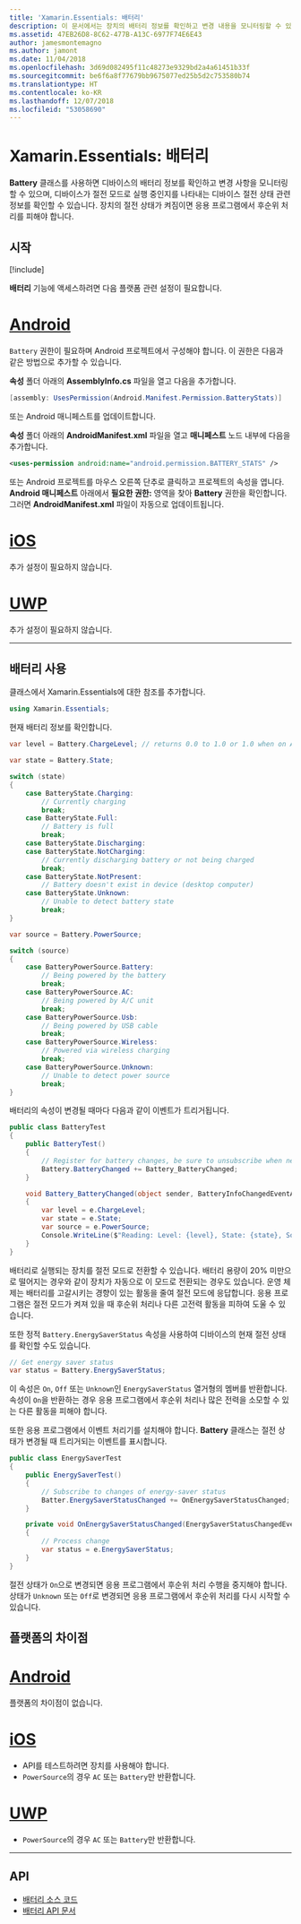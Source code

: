 ```yaml
---
title: 'Xamarin.Essentials: 배터리'
description: 이 문서에서는 장치의 배터리 정보를 확인하고 변경 내용을 모니터링할 수 있는 Xamarin.Essentials의 Battery 클래스를 설명합니다.
ms.assetid: 47EB26D8-8C62-477B-A13C-6977F74E6E43
author: jamesmontemagno
ms.author: jamont
ms.date: 11/04/2018
ms.openlocfilehash: 3d69d082495f11c48273e9329bd2a4a61451b33f
ms.sourcegitcommit: be6f6a8f77679bb9675077ed25b5d2c753580b74
ms.translationtype: HT
ms.contentlocale: ko-KR
ms.lasthandoff: 12/07/2018
ms.locfileid: "53058690"
---
```

# <a name="xamarinessentials-battery"></a>Xamarin.Essentials: 배터리

**Battery** 클래스를 사용하면 디바이스의 배터리 정보를 확인하고 변경 사항을 모니터링할 수 있으며, 디바이스가 절전 모드로 실행 중인지를 나타내는 디바이스 절전 상태 관련 정보를 확인할 수 있습니다. 장치의 절전 상태가 켜짐이면 응용 프로그램에서 후순위 처리를 피해야 합니다.

## <a name="get-started"></a>시작

[!include[](~/essentials/includes/get-started.md)]

**배터리** 기능에 액세스하려면 다음 플랫폼 관련 설정이 필요합니다.

# <a name="androidtabandroid"></a>[Android](#tab/android)

`Battery` 권한이 필요하며 Android 프로젝트에서 구성해야 합니다. 이 권한은 다음과 같은 방법으로 추가할 수 있습니다.

**속성** 폴더 아래의 **AssemblyInfo.cs** 파일을 열고 다음을 추가합니다.

```csharp
[assembly: UsesPermission(Android.Manifest.Permission.BatteryStats)]
```

또는 Android 매니페스트를 업데이트합니다.

**속성** 폴더 아래의 **AndroidManifest.xml** 파일을 열고 **매니페스트** 노드 내부에 다음을 추가합니다.

```xml
<uses-permission android:name="android.permission.BATTERY_STATS" />
```

또는 Android 프로젝트를 마우스 오른쪽 단추로 클릭하고 프로젝트의 속성을 엽니다. **Android 매니페스트** 아래에서 **필요한 권한:** 영역을 찾아 **Battery** 권한을 확인합니다. 그러면 **AndroidManifest.xml** 파일이 자동으로 업데이트됩니다.

# <a name="iostabios"></a>[iOS](#tab/ios)

추가 설정이 필요하지 않습니다.

# <a name="uwptabuwp"></a>[UWP](#tab/uwp)

추가 설정이 필요하지 않습니다.

-----

## <a name="using-battery"></a>배터리 사용

클래스에서 Xamarin.Essentials에 대한 참조를 추가합니다.

```csharp
using Xamarin.Essentials;
```

현재 배터리 정보를 확인합니다.

```csharp
var level = Battery.ChargeLevel; // returns 0.0 to 1.0 or 1.0 when on AC or no battery.

var state = Battery.State;

switch (state)
{
    case BatteryState.Charging:
        // Currently charging
        break;
    case BatteryState.Full:
        // Battery is full
        break;
    case BatteryState.Discharging:
    case BatteryState.NotCharging:
        // Currently discharging battery or not being charged
        break;
    case BatteryState.NotPresent:
        // Battery doesn't exist in device (desktop computer)
    case BatteryState.Unknown:
        // Unable to detect battery state
        break;
}

var source = Battery.PowerSource;

switch (source)
{
    case BatteryPowerSource.Battery:
        // Being powered by the battery
        break;
    case BatteryPowerSource.AC:
        // Being powered by A/C unit
        break;
    case BatteryPowerSource.Usb:
        // Being powered by USB cable
        break;
    case BatteryPowerSource.Wireless:
        // Powered via wireless charging
        break;
    case BatteryPowerSource.Unknown:
        // Unable to detect power source
        break;
}
```

배터리의 속성이 변경될 때마다 다음과 같이 이벤트가 트리거됩니다.

```csharp
public class BatteryTest
{
    public BatteryTest()
    {
        // Register for battery changes, be sure to unsubscribe when needed
        Battery.BatteryChanged += Battery_BatteryChanged;
    }

    void Battery_BatteryChanged(object sender, BatteryInfoChangedEventArgs   e)
    {
        var level = e.ChargeLevel;
        var state = e.State;
        var source = e.PowerSource;
        Console.WriteLine($"Reading: Level: {level}, State: {state}, Source: {source}");
    }
}
```

배터리로 실행되는 장치를 절전 모드로 전환할 수 있습니다. 배터리 용량이 20% 미만으로 떨어지는 경우와 같이 장치가 자동으로 이 모드로 전환되는 경우도 있습니다. 운영 체제는 배터리를 고갈시키는 경향이 있는 활동을 줄여 절전 모드에 응답합니다. 응용 프로그램은 절전 모드가 켜져 있을 때 후순위 처리나 다른 고전력 활동을 피하여 도울 수 있습니다.

또한 정적 `Battery.EnergySaverStatus` 속성을 사용하여 디바이스의 현재 절전 상태를 확인할 수도 있습니다.

```csharp
// Get energy saver status
var status = Battery.EnergySaverStatus;
```

이 속성은 `On`, `Off` 또는 `Unknown`인 `EnergySaverStatus` 열거형의 멤버를 반환합니다. 속성이 `On`을 반환하는 경우 응용 프로그램에서 후순위 처리나 많은 전력을 소모할 수 있는 다른 활동을 피해야 합니다.

또한 응용 프로그램에서 이벤트 처리기를 설치해야 합니다. **Battery** 클래스는 절전 상태가 변경될 때 트리거되는 이벤트를 표시합니다.

```csharp
public class EnergySaverTest
{
    public EnergySaverTest()
    {
        // Subscribe to changes of energy-saver status
        Batter.EnergySaverStatusChanged += OnEnergySaverStatusChanged;
    }

    private void OnEnergySaverStatusChanged(EnergySaverStatusChangedEventArgs e)
    {
        // Process change
        var status = e.EnergySaverStatus;
    }
}
```

절전 상태가 `On`으로 변경되면 응용 프로그램에서 후순위 처리 수행을 중지해야 합니다. 상태가 `Unknown` 또는 `Off`로 변경되면 응용 프로그램에서 후순위 처리를 다시 시작할 수 있습니다.


## <a name="platform-differences"></a>플랫폼의 차이점

# <a name="androidtabandroid"></a>[Android](#tab/android)

플랫폼의 차이점이 없습니다.

# <a name="iostabios"></a>[iOS](#tab/ios)

* API를 테스트하려면 장치를 사용해야 합니다. 
* `PowerSource`의 경우 `AC` 또는 `Battery`만 반환합니다.

# <a name="uwptabuwp"></a>[UWP](#tab/uwp)

* `PowerSource`의 경우 `AC` 또는 `Battery`만 반환합니다.

-----

## <a name="api"></a>API

- [배터리 소스 코드](https://github.com/xamarin/Essentials/tree/master/Xamarin.Essentials/Battery)
- [배터리 API 문서](xref:Xamarin.Essentials.Battery)
